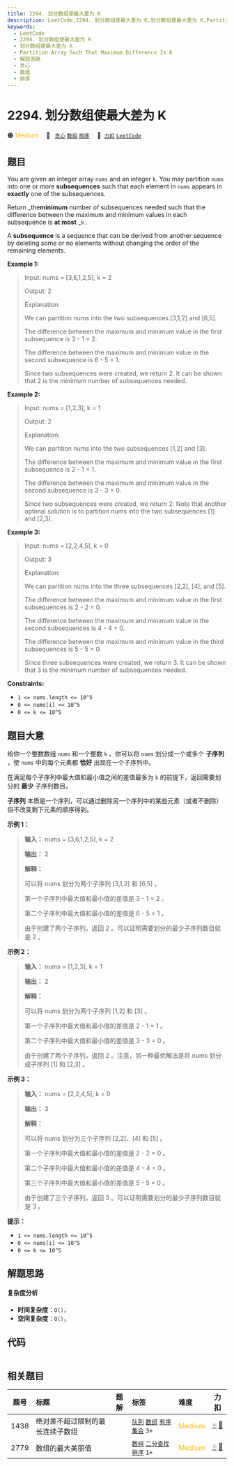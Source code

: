 ```yaml
---
title: 2294. 划分数组使最大差为 K
description: LeetCode,2294. 划分数组使最大差为 K,划分数组使最大差为 K,Partition Array Such That Maximum Difference Is K,解题思路,贪心,数组,排序
keywords:
  - LeetCode
  - 2294. 划分数组使最大差为 K
  - 划分数组使最大差为 K
  - Partition Array Such That Maximum Difference Is K
  - 解题思路
  - 贪心
  - 数组
  - 排序
---
```


# 2294. 划分数组使最大差为 K

🟠 <font color=#ffb800>Medium</font>&emsp; 🔖&ensp; [`贪心`](/tag/greedy.md) [`数组`](/tag/array.md) [`排序`](/tag/sorting.md)&emsp; 🔗&ensp;[`力扣`](https://leetcode.cn/problems/partition-array-such-that-maximum-difference-is-k) [`LeetCode`](https://leetcode.com/problems/partition-array-such-that-maximum-difference-is-k)

## 题目

You are given an integer array `nums` and an integer `k`. You may partition
`nums` into one or more **subsequences** such that each element in `nums`
appears in **exactly** one of the subsequences.

Return _the**minimum** number of subsequences needed such that the difference
between the maximum and minimum values in each subsequence is **at most** _`k`
_._

A **subsequence** is a sequence that can be derived from another sequence by
deleting some or no elements without changing the order of the remaining
elements.



**Example 1:**

> Input: nums = [3,6,1,2,5], k = 2
> 
> Output: 2
> 
> Explanation:
> 
> We can partition nums into the two subsequences [3,1,2] and [6,5].
> 
> The difference between the maximum and minimum value in the first subsequence is 3 - 1 = 2.
> 
> The difference between the maximum and minimum value in the second subsequence is 6 - 5 = 1.
> 
> Since two subsequences were created, we return 2. It can be shown that 2 is the minimum number of subsequences needed.

**Example 2:**

> Input: nums = [1,2,3], k = 1
> 
> Output: 2
> 
> Explanation:
> 
> We can partition nums into the two subsequences [1,2] and [3].
> 
> The difference between the maximum and minimum value in the first subsequence is 2 - 1 = 1.
> 
> The difference between the maximum and minimum value in the second subsequence is 3 - 3 = 0.
> 
> Since two subsequences were created, we return 2. Note that another optimal solution is to partition nums into the two subsequences [1] and [2,3].

**Example 3:**

> Input: nums = [2,2,4,5], k = 0
> 
> Output: 3
> 
> Explanation:
> 
> We can partition nums into the three subsequences [2,2], [4], and [5].
> 
> The difference between the maximum and minimum value in the first subsequences is 2 - 2 = 0.
> 
> The difference between the maximum and minimum value in the second subsequences is 4 - 4 = 0.
> 
> The difference between the maximum and minimum value in the third subsequences is 5 - 5 = 0.
> 
> Since three subsequences were created, we return 3. It can be shown that 3 is the minimum number of subsequences needed.

**Constraints:**

  * `1 <= nums.length <= 10^5`
  * `0 <= nums[i] <= 10^5`
  * `0 <= k <= 10^5`


## 题目大意

给你一个整数数组 `nums` 和一个整数 `k` 。你可以将 `nums` 划分成一个或多个 **子序列** ，使 `nums` 中的每个元素都
**恰好** 出现在一个子序列中。

在满足每个子序列中最大值和最小值之间的差值最多为 `k` 的前提下，返回需要划分的 **最少** 子序列数目。

**子序列** 本质是一个序列，可以通过删除另一个序列中的某些元素（或者不删除）但不改变剩下元素的顺序得到。



**示例 1：**

> 
> 
> 
> 
> 
> **输入：** nums = [3,6,1,2,5], k = 2
> 
> **输出：** 2
> 
> **解释：**
> 
> 可以将 nums 划分为两个子序列 [3,1,2] 和 [6,5] 。
> 
> 第一个子序列中最大值和最小值的差值是 3 - 1 = 2 。
> 
> 第二个子序列中最大值和最小值的差值是 6 - 5 = 1 。
> 
> 由于创建了两个子序列，返回 2 。可以证明需要划分的最少子序列数目就是 2 。
> 
> 

**示例 2：**

> 
> 
> 
> 
> 
> **输入：** nums = [1,2,3], k = 1
> 
> **输出：** 2
> 
> **解释：**
> 
> 可以将 nums 划分为两个子序列 [1,2] 和 [3] 。
> 
> 第一个子序列中最大值和最小值的差值是 2 - 1 = 1 。
> 
> 第二个子序列中最大值和最小值的差值是 3 - 3 = 0 。
> 
> 由于创建了两个子序列，返回 2 。注意，另一种最优解法是将 nums 划分成子序列 [1] 和 [2,3] 。
> 
> 

**示例 3：**

> 
> 
> 
> 
> 
> **输入：** nums = [2,2,4,5], k = 0
> 
> **输出：** 3
> 
> **解释：**
> 
> 可以将 nums 划分为三个子序列 [2,2]、[4] 和 [5] 。
> 
> 第一个子序列中最大值和最小值的差值是 2 - 2 = 0 。
> 
> 第二个子序列中最大值和最小值的差值是 4 - 4 = 0 。
> 
> 第三个子序列中最大值和最小值的差值是 5 - 5 = 0 。
> 
> 由于创建了三个子序列，返回 3 。可以证明需要划分的最少子序列数目就是 3 。
> 
> 



**提示：**

  * `1 <= nums.length <= 10^5`
  * `0 <= nums[i] <= 10^5`
  * `0 <= k <= 10^5`


## 解题思路

#### 复杂度分析

- **时间复杂度**：`O()`，
- **空间复杂度**：`O()`，

## 代码

```javascript

```

## 相关题目

<!-- prettier-ignore -->
| 题号 | 标题 | 题解 | 标签 | 难度 | 力扣 |
| :------: | :------ | :------: | :------ | :------ | :------: |
| 1438 | 绝对差不超过限制的最长连续子数组 |  |  [`队列`](/tag/queue.md) [`数组`](/tag/array.md) [`有序集合`](/tag/ordered-set.md) `3+` | <font color=#ffb800>Medium</font> | [🀄️](https://leetcode.cn/problems/longest-continuous-subarray-with-absolute-diff-less-than-or-equal-to-limit) [🔗](https://leetcode.com/problems/longest-continuous-subarray-with-absolute-diff-less-than-or-equal-to-limit) |
| 2779 | 数组的最大美丽值 |  |  [`数组`](/tag/array.md) [`二分查找`](/tag/binary-search.md) [`排序`](/tag/sorting.md) `1+` | <font color=#ffb800>Medium</font> | [🀄️](https://leetcode.cn/problems/maximum-beauty-of-an-array-after-applying-operation) [🔗](https://leetcode.com/problems/maximum-beauty-of-an-array-after-applying-operation) |